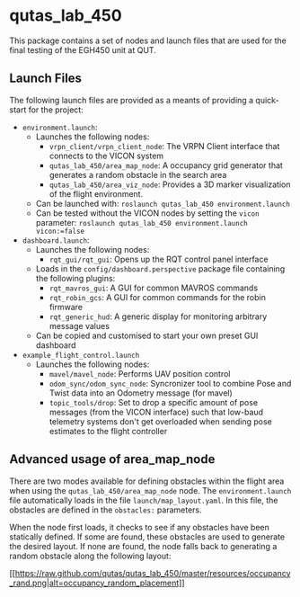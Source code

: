 # qutas_lab_450
This package contains a set of nodes and launch files that are used for the final testing of the EGH450 unit at QUT.

## Launch Files
The following launch files are provided as a meants of providing a quick-start for the project:
- `environment.launch`:
	- Launches the following nodes:
		- `vrpn_client/vrpn_client_node`: The VRPN Client interface that connects to the VICON system
		- `qutas_lab_450/area_map_node`: A occupancy grid generator that generates a random obstacle in the search area
		- `qutas_lab_450/area_viz_node`: Provides a 3D marker visualization of the flight environment.
	- Can be launched with: `roslaunch qutas_lab_450 environment.launch`
	- Can be tested without the VICON nodes by setting the `vicon` parameter: `roslaunch qutas_lab_450 environment.launch vicon:=false`
- `dashboard.launch`:
	- Launches the following nodes:
		- `rqt_gui/rqt_gui`: Opens up the RQT control panel interface
	- Loads in the `config/dashboard.perspective` package file containing the following plugins:
		- `rqt_mavros_gui`: A GUI for common MAVROS commands
		- `rqt_robin_gcs`: A GUI for common commands for the robin firmware
		- `rqt_generic_hud`: A generic display for monitoring arbitrary message values
	- Can be copied and customised to start your own preset GUI dashboard
- `example_flight_control.launch`
	- Launches the following nodes:
		- `mavel/mavel_node`: Performs UAV position control
		- `odom_sync/odom_sync_node`: Syncronizer tool to combine Pose and Twist data into an Odometry message (for mavel)
		- `topic_tools/drop`: Set to drop a specific amount of pose messages (from the VICON interface) such that low-baud telemetry systems don't get overloaded when sending pose estimates to the flight controller

## Advanced usage of area_map_node
There are two modes available for defining obstacles within the flight area when using the `qutas_lab_450/area_map_node` node. The `environment.launch` file automatically loads in the file `launch/map_layout.yaml`. In this file, the obstacles are defined in the `obstacles:` parameters.

When the node first loads, it checks to see if any obstacles have been statically defined. If some are found, these obstacles are used to generate the desired layout. If none are found, the node falls back to generating a random obstacle along the following layout:

[[https://raw.github.com/qutas/qutas_lab_450/master/resources/occupancy_rand.png|alt=occupancy_random_placement]]
